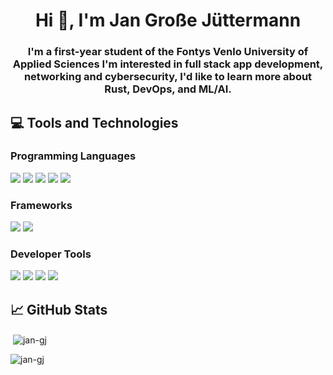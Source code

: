 <h1 align="center">Hi 👋, I'm Jan Große Jüttermann</h1>
<h3 align="center">I'm a first-year student of the Fontys Venlo University of Applied Sciences I'm interested in full stack app development, networking and cybersecurity, I'd like to learn more about Rust, DevOps, and ML/AI.</h3>

## 💻 Tools and Technologies

### Programming Languages

![](https://img.shields.io/badge/Python-informational?style=fat&logo=Python&logoColor=white&color=2bbc8a)
![](https://img.shields.io/badge/TypeScript-informational?style=flat&logo=TypeScript&logoColor=white&color=2bbc8a)
![](https://img.shields.io/badge/JavaScript-informational?style=flat&logo=JavaScript&logoColor=white&color=2bbc8a)
![](https://img.shields.io/badge/HTML5-informational?style=flat&logo=HTML5&logoColor=white&color=2bbc8a)
![](https://img.shields.io/badge/CSS3-informational?style=flat&logo=CSS3&logoColor=white&color=2bbc8a)

### Frameworks

![](https://img.shields.io/badge/Front_End-React-informational?style=flat&logo=React&logoColor=white&color=2bbc8a)
![](https://img.shields.io/badge/Discord_Bot-Discord.js-informational?style=flat&logo=Discord&logoColor=white&color=2bbc8a)

### Developer Tools

![](https://img.shields.io/badge/Dev_Tool-zsh-informational?style=flat&logo=GNUBash&logoColor=white&color=2bbc8a)
![](https://img.shields.io/badge/Dev_Tool-Docker-informational?style=flat&logo=Docker&logoColor=white&color=2bbc8a)
![](https://img.shields.io/badge/Dev_Tool-Git-informational?style=flat&logo=Git&logoColor=white&color=2bbc8a)
![](https://img.shields.io/badge/Dev_Tool-Virtual_Machines-informational?style=flat&logo=VirtualBox&logoColor=white&color=2bbc8a)

## 📈 GitHub Stats

&nbsp;<img align="center" src="https://github-readme-stats.vercel.app/api?username=jan-gjs&show_icons=true&theme=tokyonight&locale=en" alt="jan-gj" /></p>

<p><img align="center" src="https://github-readme-stats.vercel.app/api/top-langs?username=jan-gj&show_icons=true&theme=tokyonight&locale=en&layout=compact" alt="jan-gj" />


